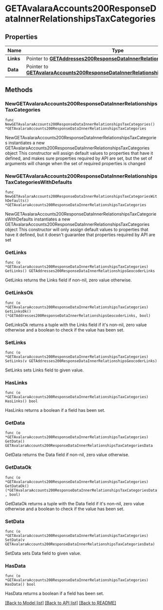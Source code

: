 # GETAvalaraAccounts200ResponseDataInnerRelationshipsTaxCategories

## Properties

Name | Type | Description | Notes
------------ | ------------- | ------------- | -------------
**Links** | Pointer to [**GETAddresses200ResponseDataInnerRelationshipsGeocoderLinks**](GETAddresses200ResponseDataInnerRelationshipsGeocoderLinks.md) |  | [optional] 
**Data** | Pointer to [**GETAvalaraAccounts200ResponseDataInnerRelationshipsTaxCategoriesData**](GETAvalaraAccounts200ResponseDataInnerRelationshipsTaxCategoriesData.md) |  | [optional] 

## Methods

### NewGETAvalaraAccounts200ResponseDataInnerRelationshipsTaxCategories

`func NewGETAvalaraAccounts200ResponseDataInnerRelationshipsTaxCategories() *GETAvalaraAccounts200ResponseDataInnerRelationshipsTaxCategories`

NewGETAvalaraAccounts200ResponseDataInnerRelationshipsTaxCategories instantiates a new GETAvalaraAccounts200ResponseDataInnerRelationshipsTaxCategories object
This constructor will assign default values to properties that have it defined,
and makes sure properties required by API are set, but the set of arguments
will change when the set of required properties is changed

### NewGETAvalaraAccounts200ResponseDataInnerRelationshipsTaxCategoriesWithDefaults

`func NewGETAvalaraAccounts200ResponseDataInnerRelationshipsTaxCategoriesWithDefaults() *GETAvalaraAccounts200ResponseDataInnerRelationshipsTaxCategories`

NewGETAvalaraAccounts200ResponseDataInnerRelationshipsTaxCategoriesWithDefaults instantiates a new GETAvalaraAccounts200ResponseDataInnerRelationshipsTaxCategories object
This constructor will only assign default values to properties that have it defined,
but it doesn't guarantee that properties required by API are set

### GetLinks

`func (o *GETAvalaraAccounts200ResponseDataInnerRelationshipsTaxCategories) GetLinks() GETAddresses200ResponseDataInnerRelationshipsGeocoderLinks`

GetLinks returns the Links field if non-nil, zero value otherwise.

### GetLinksOk

`func (o *GETAvalaraAccounts200ResponseDataInnerRelationshipsTaxCategories) GetLinksOk() (*GETAddresses200ResponseDataInnerRelationshipsGeocoderLinks, bool)`

GetLinksOk returns a tuple with the Links field if it's non-nil, zero value otherwise
and a boolean to check if the value has been set.

### SetLinks

`func (o *GETAvalaraAccounts200ResponseDataInnerRelationshipsTaxCategories) SetLinks(v GETAddresses200ResponseDataInnerRelationshipsGeocoderLinks)`

SetLinks sets Links field to given value.

### HasLinks

`func (o *GETAvalaraAccounts200ResponseDataInnerRelationshipsTaxCategories) HasLinks() bool`

HasLinks returns a boolean if a field has been set.

### GetData

`func (o *GETAvalaraAccounts200ResponseDataInnerRelationshipsTaxCategories) GetData() GETAvalaraAccounts200ResponseDataInnerRelationshipsTaxCategoriesData`

GetData returns the Data field if non-nil, zero value otherwise.

### GetDataOk

`func (o *GETAvalaraAccounts200ResponseDataInnerRelationshipsTaxCategories) GetDataOk() (*GETAvalaraAccounts200ResponseDataInnerRelationshipsTaxCategoriesData, bool)`

GetDataOk returns a tuple with the Data field if it's non-nil, zero value otherwise
and a boolean to check if the value has been set.

### SetData

`func (o *GETAvalaraAccounts200ResponseDataInnerRelationshipsTaxCategories) SetData(v GETAvalaraAccounts200ResponseDataInnerRelationshipsTaxCategoriesData)`

SetData sets Data field to given value.

### HasData

`func (o *GETAvalaraAccounts200ResponseDataInnerRelationshipsTaxCategories) HasData() bool`

HasData returns a boolean if a field has been set.


[[Back to Model list]](../README.md#documentation-for-models) [[Back to API list]](../README.md#documentation-for-api-endpoints) [[Back to README]](../README.md)


